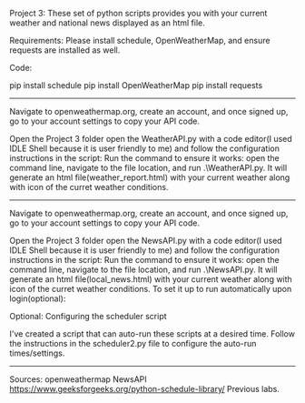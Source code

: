 Project 3: These set of python scripts provides you with your current weather and national news displayed as an html file. 

Requirements: Please install schedule, OpenWeatherMap, and ensure requests are installed as well.

Code:

pip install schedule
pip install OpenWeatherMap
pip install requests

-------------------------

Navigate to openweathermap.org, create an account, and once signed up, go to your account settings to copy your API code. 

Open the Project 3 folder open the WeatherAPI.py with a code editor(I used IDLE Shell because it is user friendly to me) and follow the configuration instructions in the script:
Run the command to ensure it works: open the command line, navigate to the file location, and run .\WeatherAPI.py. It will generate an html file(weather_report.html) with your 
current weather along with icon of the curret weather conditions.

-------------------------

Navigate to openweathermap.org, create an account, and once signed up, go to your account settings to copy your API code. 

Open the Project 3 folder open the NewsAPI.py with a code editor(I used IDLE Shell because it is user friendly to me) and follow the configuration instructions in the script:
Run the command to ensure it works: open the command line, navigate to the file location, and run .\NewsAPI.py. It will generate an html file(local_news.html) with your 
current weather along with icon of the curret weather conditions.
To set it up to run automatically upon login(optional):

Optional: Configuring the scheduler script

I've created a script that can auto-run these scripts at a desired time. Follow the instructions in the scheduler2.py file to configure the auto-run times/settings.

-------------------------

Sources:
openweathermap
NewsAPI
https://www.geeksforgeeks.org/python-schedule-library/
Previous labs.
